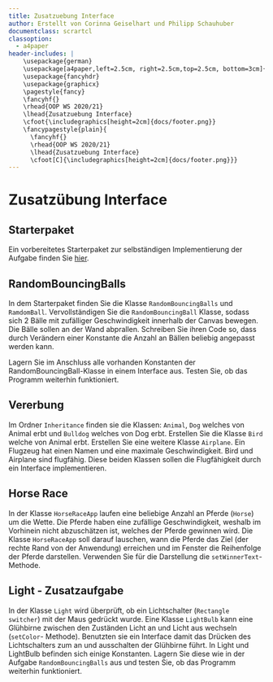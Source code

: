 ```yaml
---
title: Zusatzuebung Interface
author: Erstellt von Corinna Geiselhart und Philipp Schauhuber
documentclass: scrartcl
classoption:
  - a4paper
header-includes: |
    \usepackage{german} 
    \usepackage[a4paper,left=2.5cm, right=2.5cm,top=2.5cm, bottom=3cm]{geometry}
    \usepackage{fancyhdr}
    \usepackage{graphicx}
    \pagestyle{fancy}
    \fancyhf{}
    \rhead{OOP WS 2020/21}
    \lhead{Zusatzuebung Interface}
    \cfoot{\includegraphics[height=2cm]{docs/footer.png}}
    \fancypagestyle{plain}{
      \fancyhf{}
      \rhead{OOP WS 2020/21}
      \lhead{Zusatzuebung Interface}
      \cfoot[C]{\includegraphics[height=2cm]{docs/footer.png}}}
---
```



# Zusatzübung Interface

## Starterpaket

Ein vorbereitetes Starterpaket zur selbständigen Implementierung der Aufgabe finden Sie [hier](https://github.com/OOP-Ubungen-WS2020-21/Zusatzuebung_Interface/archive/Starterpaket.zip).

## RandomBouncingBalls

In dem Starterpaket finden Sie die Klasse `RandomBouncingBalls` und `RamdomBall`. Vervollständigen Sie die `RandomBouncingBall` Klasse, sodass sich 2 Bälle mit zufälliger Geschwindigkeit innerhalb der Canvas bewegen. Die Bälle sollen an der Wand abprallen.
Schreiben Sie ihren Code so, dass durch Verändern einer Konstante die Anzahl an Bällen beliebig angepasst werden kann.

Lagern Sie im Anschluss alle vorhanden Konstanten der RandomBouncingBall-Klasse in einem Interface aus. Testen Sie, ob das Programm weiterhin funktioniert.


## Vererbung
Im Ordner `Inheritance` finden sie die Klassen: `Animal`, `Dog` welches von Animal erbt und `Bulldog` welches von Dog erbt. 
Erstellen Sie die Klasse `Bird` welche von Animal erbt. Erstellen Sie eine weitere Klasse `Airplane`. Ein Flugzeug hat einen Namen und eine maximale Geschwindigkeit. 
Bird und Airplane sind flugfähig. Diese beiden Klassen sollen die Flugfähigkeit durch ein Interface implementieren.

## Horse Race
In der Klasse `HorseRaceApp` laufen eine beliebige Anzahl an Pferde (`Horse`) um die Wette. Die Pferde haben eine zufällige Geschwindigkeit,  weshalb im Vorhinein nicht abzuschätzen ist, welches der Pferde gewinnen wird. 
Die Klasse `HorseRaceApp` soll darauf lauschen, wann die Pferde das Ziel (der rechte Rand von der Anwendung) erreichen und im Fenster die Reihenfolge der Pferde darstellen. Verwenden Sie für die Darstellung die `setWinnerText`- Methode.

## Light - Zusatzaufgabe
In der Klasse `Light` wird überprüft, ob ein Lichtschalter (`Rectangle switcher`) mit der Maus gedrückt wurde. Eine Klasse `LightBulb` kann eine Glühbirne zwischen den Zuständen Licht an und Licht aus wechseln (`setColor`- Methode). 
Benutzten sie ein Interface damit das Drücken des Lichtschalters zum an und ausschalten der Glühbirne führt.
In Light und LightBulb befinden sich einige Konstanten. Lagern Sie diese wie in der Aufgabe `RandomBouncingBalls` aus und testen Sie, ob das Programm weiterhin funktioniert.

